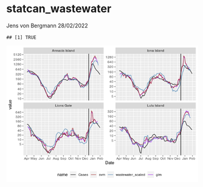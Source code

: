 statcan_wastewater
================
Jens von Bergmann
28/02/2022

    ## [1] TRUE

![](statcan_wastewater_files/figure-gfm/unnamed-chunk-2-1.png)<!-- -->
